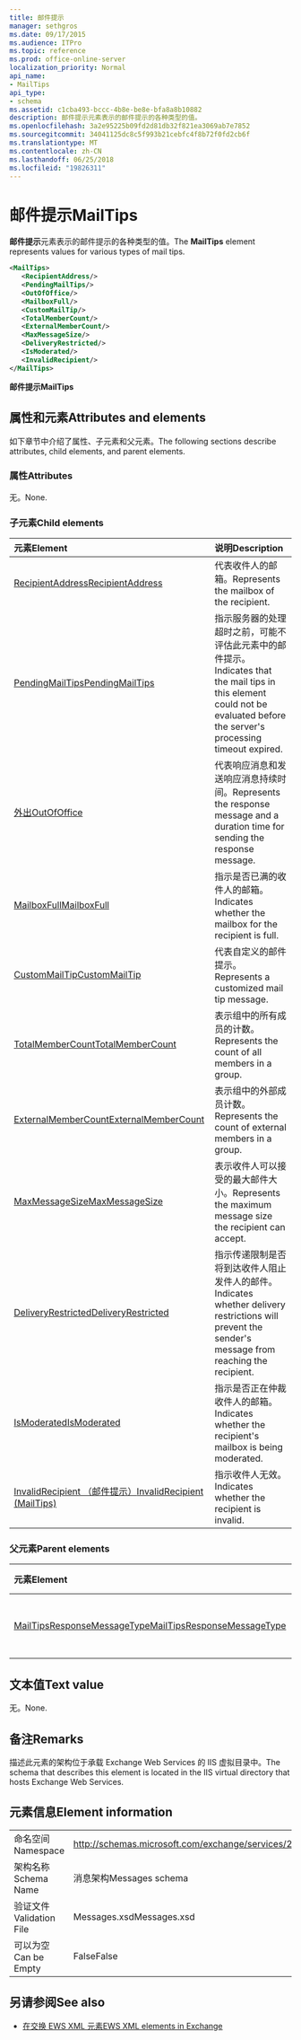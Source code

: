 ```yaml
---
title: 邮件提示
manager: sethgros
ms.date: 09/17/2015
ms.audience: ITPro
ms.topic: reference
ms.prod: office-online-server
localization_priority: Normal
api_name:
- MailTips
api_type:
- schema
ms.assetid: c1cba493-bccc-4b8e-be8e-bfa8a8b10882
description: 邮件提示元素表示的邮件提示的各种类型的值。
ms.openlocfilehash: 3a2e95225b09fd2d81db32f821ea3069ab7e7852
ms.sourcegitcommit: 34041125dc8c5f993b21cebfc4f8b72f0fd2cb6f
ms.translationtype: MT
ms.contentlocale: zh-CN
ms.lasthandoff: 06/25/2018
ms.locfileid: "19826311"
---
```

# <a name="mailtips"></a><span data-ttu-id="17295-103">邮件提示</span><span class="sxs-lookup"><span data-stu-id="17295-103">MailTips</span></span>

<span data-ttu-id="17295-104">**邮件提示**元素表示的邮件提示的各种类型的值。</span><span class="sxs-lookup"><span data-stu-id="17295-104">The **MailTips** element represents values for various types of mail tips.</span></span> 
  
```XML
<MailTips>
   <RecipientAddress/>
   <PendingMailTips/>
   <OutOfOffice/>
   <MailboxFull/>
   <CustomMailTip/>
   <TotalMemberCount/>
   <ExternalMemberCount/>
   <MaxMessageSize/>
   <DeliveryRestricted/>
   <IsModerated/>
   <InvalidRecipient/>
</MailTips>
```

 <span data-ttu-id="17295-105">**邮件提示**</span><span class="sxs-lookup"><span data-stu-id="17295-105">**MailTips**</span></span>
## <a name="attributes-and-elements"></a><span data-ttu-id="17295-106">属性和元素</span><span class="sxs-lookup"><span data-stu-id="17295-106">Attributes and elements</span></span>

<span data-ttu-id="17295-107">如下章节中介绍了属性、子元素和父元素。</span><span class="sxs-lookup"><span data-stu-id="17295-107">The following sections describe attributes, child elements, and parent elements.</span></span>
  
### <a name="attributes"></a><span data-ttu-id="17295-108">属性</span><span class="sxs-lookup"><span data-stu-id="17295-108">Attributes</span></span>

<span data-ttu-id="17295-109">无。</span><span class="sxs-lookup"><span data-stu-id="17295-109">None.</span></span>
  
### <a name="child-elements"></a><span data-ttu-id="17295-110">子元素</span><span class="sxs-lookup"><span data-stu-id="17295-110">Child elements</span></span>

|<span data-ttu-id="17295-111">**元素**</span><span class="sxs-lookup"><span data-stu-id="17295-111">**Element**</span></span>|<span data-ttu-id="17295-112">**说明**</span><span class="sxs-lookup"><span data-stu-id="17295-112">**Description**</span></span>|
|:-----|:-----|
|[<span data-ttu-id="17295-113">RecipientAddress</span><span class="sxs-lookup"><span data-stu-id="17295-113">RecipientAddress</span></span>](recipientaddress.md) <br/> |<span data-ttu-id="17295-114">代表收件人的邮箱。</span><span class="sxs-lookup"><span data-stu-id="17295-114">Represents the mailbox of the recipient.</span></span>  <br/> |
|[<span data-ttu-id="17295-115">PendingMailTips</span><span class="sxs-lookup"><span data-stu-id="17295-115">PendingMailTips</span></span>](pendingmailtips.md) <br/> |<span data-ttu-id="17295-116">指示服务器的处理超时之前，可能不评估此元素中的邮件提示。</span><span class="sxs-lookup"><span data-stu-id="17295-116">Indicates that the mail tips in this element could not be evaluated before the server's processing timeout expired.</span></span>  <br/> |
|[<span data-ttu-id="17295-117">外出</span><span class="sxs-lookup"><span data-stu-id="17295-117">OutOfOffice</span></span>](outofoffice.md) <br/> |<span data-ttu-id="17295-118">代表响应消息和发送响应消息持续时间。</span><span class="sxs-lookup"><span data-stu-id="17295-118">Represents the response message and a duration time for sending the response message.</span></span>  <br/> |
|[<span data-ttu-id="17295-119">MailboxFull</span><span class="sxs-lookup"><span data-stu-id="17295-119">MailboxFull</span></span>](mailboxfull.md) <br/> |<span data-ttu-id="17295-120">指示是否已满的收件人的邮箱。</span><span class="sxs-lookup"><span data-stu-id="17295-120">Indicates whether the mailbox for the recipient is full.</span></span>  <br/> |
|[<span data-ttu-id="17295-121">CustomMailTip</span><span class="sxs-lookup"><span data-stu-id="17295-121">CustomMailTip</span></span>](custommailtip.md) <br/> |<span data-ttu-id="17295-122">代表自定义的邮件提示。</span><span class="sxs-lookup"><span data-stu-id="17295-122">Represents a customized mail tip message.</span></span>  <br/> |
|[<span data-ttu-id="17295-123">TotalMemberCount</span><span class="sxs-lookup"><span data-stu-id="17295-123">TotalMemberCount</span></span>](totalmembercount.md) <br/> |<span data-ttu-id="17295-124">表示组中的所有成员的计数。</span><span class="sxs-lookup"><span data-stu-id="17295-124">Represents the count of all members in a group.</span></span>  <br/> |
|[<span data-ttu-id="17295-125">ExternalMemberCount</span><span class="sxs-lookup"><span data-stu-id="17295-125">ExternalMemberCount</span></span>](externalmembercount.md) <br/> |<span data-ttu-id="17295-126">表示组中的外部成员计数。</span><span class="sxs-lookup"><span data-stu-id="17295-126">Represents the count of external members in a group.</span></span>  <br/> |
|[<span data-ttu-id="17295-127">MaxMessageSize</span><span class="sxs-lookup"><span data-stu-id="17295-127">MaxMessageSize</span></span>](maxmessagesize.md) <br/> |<span data-ttu-id="17295-128">表示收件人可以接受的最大邮件大小。</span><span class="sxs-lookup"><span data-stu-id="17295-128">Represents the maximum message size the recipient can accept.</span></span>  <br/> |
|[<span data-ttu-id="17295-129">DeliveryRestricted</span><span class="sxs-lookup"><span data-stu-id="17295-129">DeliveryRestricted</span></span>](deliveryrestricted.md) <br/> |<span data-ttu-id="17295-130">指示传递限制是否将到达收件人阻止发件人的邮件。</span><span class="sxs-lookup"><span data-stu-id="17295-130">Indicates whether delivery restrictions will prevent the sender's message from reaching the recipient.</span></span>  <br/> |
|[<span data-ttu-id="17295-131">IsModerated</span><span class="sxs-lookup"><span data-stu-id="17295-131">IsModerated</span></span>](ismoderated.md) <br/> |<span data-ttu-id="17295-132">指示是否正在仲裁收件人的邮箱。</span><span class="sxs-lookup"><span data-stu-id="17295-132">Indicates whether the recipient's mailbox is being moderated.</span></span>  <br/> |
|[<span data-ttu-id="17295-133">InvalidRecipient （邮件提示）</span><span class="sxs-lookup"><span data-stu-id="17295-133">InvalidRecipient (MailTips)</span></span>](invalidrecipient-mailtips.md) <br/> |<span data-ttu-id="17295-134">指示收件人无效。</span><span class="sxs-lookup"><span data-stu-id="17295-134">Indicates whether the recipient is invalid.</span></span>  <br/> |
   
### <a name="parent-elements"></a><span data-ttu-id="17295-135">父元素</span><span class="sxs-lookup"><span data-stu-id="17295-135">Parent elements</span></span>

|<span data-ttu-id="17295-136">**元素**</span><span class="sxs-lookup"><span data-stu-id="17295-136">**Element**</span></span>|<span data-ttu-id="17295-137">**说明**</span><span class="sxs-lookup"><span data-stu-id="17295-137">**Description**</span></span>|
|:-----|:-----|
|[<span data-ttu-id="17295-138">MailTipsResponseMessageType</span><span class="sxs-lookup"><span data-stu-id="17295-138">MailTipsResponseMessageType</span></span>](mailtipsresponsemessagetype.md) <br/> |<span data-ttu-id="17295-139">代表邮件提示设置。</span><span class="sxs-lookup"><span data-stu-id="17295-139">Represents mail tips settings.</span></span>  <br/> |
   
## <a name="text-value"></a><span data-ttu-id="17295-140">文本值</span><span class="sxs-lookup"><span data-stu-id="17295-140">Text value</span></span>

<span data-ttu-id="17295-141">无。</span><span class="sxs-lookup"><span data-stu-id="17295-141">None.</span></span>
  
## <a name="remarks"></a><span data-ttu-id="17295-142">备注</span><span class="sxs-lookup"><span data-stu-id="17295-142">Remarks</span></span>

<span data-ttu-id="17295-143">描述此元素的架构位于承载 Exchange Web Services 的 IIS 虚拟目录中。</span><span class="sxs-lookup"><span data-stu-id="17295-143">The schema that describes this element is located in the IIS virtual directory that hosts Exchange Web Services.</span></span>
  
## <a name="element-information"></a><span data-ttu-id="17295-144">元素信息</span><span class="sxs-lookup"><span data-stu-id="17295-144">Element information</span></span>

|||
|:-----|:-----|
|<span data-ttu-id="17295-145">命名空间</span><span class="sxs-lookup"><span data-stu-id="17295-145">Namespace</span></span>  <br/> |http://schemas.microsoft.com/exchange/services/2006/messages  <br/> |
|<span data-ttu-id="17295-146">架构名称</span><span class="sxs-lookup"><span data-stu-id="17295-146">Schema Name</span></span>  <br/> |<span data-ttu-id="17295-147">消息架构</span><span class="sxs-lookup"><span data-stu-id="17295-147">Messages schema</span></span>  <br/> |
|<span data-ttu-id="17295-148">验证文件</span><span class="sxs-lookup"><span data-stu-id="17295-148">Validation File</span></span>  <br/> |<span data-ttu-id="17295-149">Messages.xsd</span><span class="sxs-lookup"><span data-stu-id="17295-149">Messages.xsd</span></span>  <br/> |
|<span data-ttu-id="17295-150">可以为空</span><span class="sxs-lookup"><span data-stu-id="17295-150">Can be Empty</span></span>  <br/> |<span data-ttu-id="17295-151">False</span><span class="sxs-lookup"><span data-stu-id="17295-151">False</span></span>  <br/> |
   
## <a name="see-also"></a><span data-ttu-id="17295-152">另请参阅</span><span class="sxs-lookup"><span data-stu-id="17295-152">See also</span></span>



- [<span data-ttu-id="17295-153">在交换 EWS XML 元素</span><span class="sxs-lookup"><span data-stu-id="17295-153">EWS XML elements in Exchange</span></span>](ews-xml-elements-in-exchange.md)

